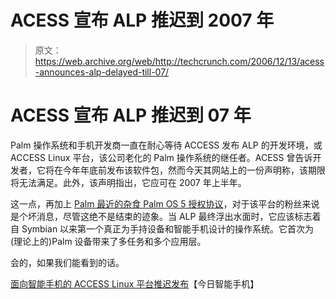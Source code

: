 # ACESS 宣布 ALP 推迟到 2007 年

> 原文：<https://web.archive.org/web/http://techcrunch.com/2006/12/13/acess-announces-alp-delayed-till-07/>

# ACESS 宣布 ALP 推迟到 07 年

Palm 操作系统和手机开发商一直在耐心等待 ACCESS 发布 ALP 的开发环境，或 ACCESS Linux 平台，该公司老化的 Palm 操作系统的继任者。ACESS 曾告诉开发者，它将在今年年底前发布该软件包，然而今天其网站上的一份声明称，该期限将无法满足。此外，该声明指出，它应可在 2007 年上半年。

这一点，再加上 [Palm 最近的杂食 Palm OS 5 授权协议](https://web.archive.org/web/20201126003053/http://crunchgear.com/2006/12/07/palm-gets-palmos-guts-planning-new-os-or-just-fixing-whats-broken/)，对于该平台的粉丝来说是个坏消息，尽管这绝不是结束的迹象。当 ALP 最终浮出水面时，它应该标志着自 Symbian 以来第一个真正为手持设备和智能手机设计的操作系统。它首次为(理论上的)Palm 设备带来了多任务和多个应用层。

会的，如果我们能看到的话。

[面向智能手机的 ACCESS Linux 平台推迟发布](https://web.archive.org/web/20201126003053/http://www.smartphonetoday.com/articles/2006/12/2006-12-12-Release-of-ACCESS.html)【今日智能手机】